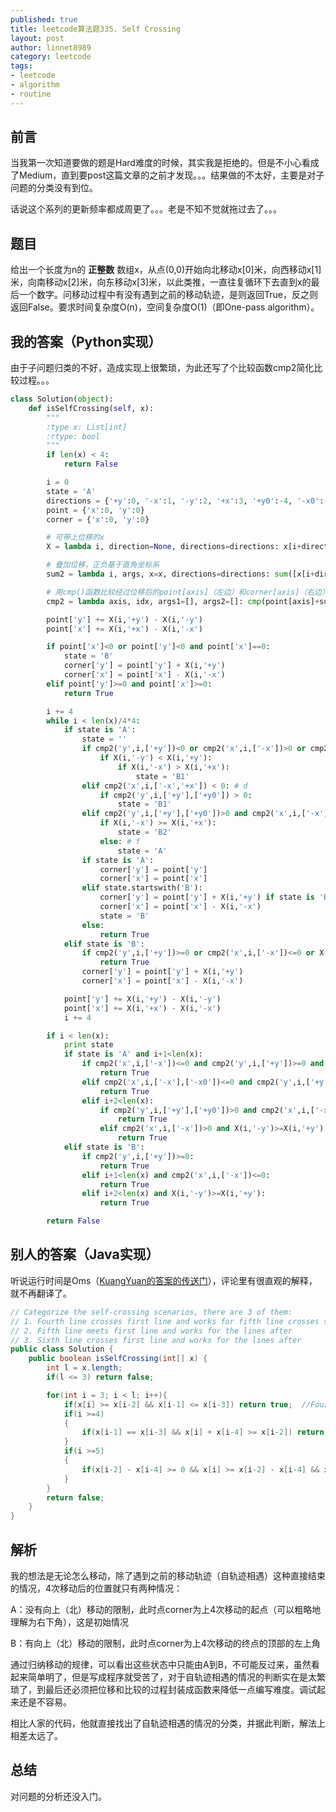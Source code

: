```yaml
---
published: true
title: leetcode算法题335. Self Crossing
layout: post
author: linnet8989
category: leetcode
tags:
- leetcode
- algorithm
- routine
---
```


## 前言
当我第一次知道要做的题是Hard难度的时候，其实我是拒绝的。但是不小心看成了Medium，直到要post这篇文章的之前才发现。。。结果做的不太好，主要是对子问题的分类没有到位。

话说这个系列的更新频率都成周更了。。。老是不知不觉就拖过去了。。。

## 题目
给出一个长度为n的 **正整数** 数组x，从点(0,0)开始向北移动x[0]米，向西移动x[1]米，向南移动x[2]米，向东移动x[3]米，以此类推，一直往复循环下去直到x的最后一个数字。问移动过程中有没有遇到之前的移动轨迹，是则返回True，反之则返回False。要求时间复杂度O(n)，空间复杂度O(1)（即One-pass algorithm）。

## 我的答案（Python实现）
由于子问题归类的不好，造成实现上很繁琐，为此还写了个比较函数cmp2简化比较过程。。。

```python
class Solution(object):
    def isSelfCrossing(self, x):
        """
        :type x: List[int]
        :rtype: bool
        """
        if len(x) < 4:
            return False

        i = 0
        state = 'A'
        directions = {'+y':0, '-x':1, '-y':2, '+x':3, '+y0':-4, '-x0':-3, '-y0':-2, '+x0':-1}
        point = {'x':0, 'y':0}
        corner = {'x':0, 'y':0}

        # 可带上位移的x
        X = lambda i, direction=None, directions=directions: x[i+directions.get(direction, 0)]

        # 叠加位移，正负基于直角坐标系
        sum2 = lambda i, args, x=x, directions=directions: sum([x[i+directions[j]] if (i+directions[j])%4 in (0,3) else -x[i+directions[j]] for j in args])

        # 用cmp()函数比较经过位移后的point[axis]（左边）和corner[axis]（右边）的大小
        cmp2 = lambda axis, idx, args1=[], args2=[]: cmp(point[axis]+sum2(idx, tuple(args1)), corner[axis]+sum2(idx, tuple(args2)))

        point['y'] += X(i,'+y') - X(i,'-y')
        point['x'] += X(i,'+x') - X(i,'-x')

        if point['x']<0 or point['y']<0 and point['x']==0:
            state = 'B'
            corner['y'] = point['y'] + X(i,'+y')
            corner['x'] = point['x'] - X(i,'-x')
        elif point['y']>=0 and point['x']>=0:
            return True

        i += 4
        while i < len(x)/4*4:
            if state is 'A':
                state = ''
                if cmp2('y',i,['+y'])<0 or cmp2('x',i,['-x'])>0 or cmp2('y',i,['-y','+y'],['+y0'])>0: # a,b,c
                    if X(i,'-y') < X(i,'+y'):
                        if X(i,'-x') > X(i,'+x'):
                            state = 'B1'
                elif cmp2('x',i,['-x','+x']) < 0: # d
                    if cmp2('y',i,['+y'],['+y0']) > 0:
                        state = 'B1'
                elif cmp2('y',i,['+y'],['+y0'])>0 and cmp2('x',i,['-x'],['-x0'])<0 and cmp2('y',i,['-y','+y'])<0: # e
                    if X(i,'-x') >= X(i,'+x'):
                        state = 'B2'
                    else: # f
                        state = 'A'
                if state is 'A':
                    corner['y'] = point['y']
                    corner['x'] = point['x']
                elif state.startswith('B'):
                    corner['y'] = point['y'] + X(i,'+y') if state is 'B1' else point['y']
                    corner['x'] = point['x'] - X(i,'-x')
                    state = 'B'
                else:
                    return True
            elif state is 'B':
                if cmp2('y',i,['+y'])>=0 or cmp2('x',i,['-x'])<=0 or X(i,'-y')>=X(i,'+y') or X(i,'+x')>=X(i,'-x'):
                    return True
                corner['y'] = point['y'] + X(i,'+y')
                corner['x'] = point['x'] - X(i,'-x')

            point['y'] += X(i,'+y') - X(i,'-y')
            point['x'] += X(i,'+x') - X(i,'-x')
            i += 4

        if i < len(x):
            print state
            if state is 'A' and i+1<len(x):
                if cmp2('x',i,['-x'])<=0 and cmp2('y',i,['+y'])>=0 and cmp2('y',i,['+y'],['+y0'])<=0:
                    return True
                elif cmp2('x',i,['-x'],['-x0'])<=0 and cmp2('y',i,['+y'])<0:
                    return True
                elif i+2<len(x):
                    if cmp2('y',i,['+y'],['+y0'])>0 and cmp2('x',i,['-x'],['-x0'])>=0 and cmp2('x',i,['-x'])<=0:
                        return True
                    elif cmp2('x',i,['-x'])>0 and X(i,'-y')>=X(i,'+y'):
                        return True
            elif state is 'B':
                if cmp2('y',i,['+y'])>=0:
                    return True
                elif i+1<len(x) and cmp2('x',i,['-x'])<=0:
                    return True
                elif i+2<len(x) and X(i,'-y')>=X(i,'+y'):
                    return True

        return False
```

## 别人的答案（Java实现）
听说运行时间是Oms（[KuangYuan的答案的传送门](https://leetcode.com/discuss/88054/java-oms-with-explanation)），评论里有很直观的解释，就不再翻译了。

```java
// Categorize the self-crossing scenarios, there are 3 of them:
// 1. Fourth line crosses first line and works for fifth line crosses second line and so on...
// 2. Fifth line meets first line and works for the lines after
// 3. Sixth line crosses first line and works for the lines after
public class Solution {
    public boolean isSelfCrossing(int[] x) {
        int l = x.length;
        if(l <= 3) return false;

        for(int i = 3; i < l; i++){
            if(x[i] >= x[i-2] && x[i-1] <= x[i-3]) return true;  //Fourth line crosses first line and onward
            if(i >=4)
            {
                if(x[i-1] == x[i-3] && x[i] + x[i-4] >= x[i-2]) return true; // Fifth line meets first line and onward
            }
            if(i >=5)
            {
                if(x[i-2] - x[i-4] >= 0 && x[i] >= x[i-2] - x[i-4] && x[i-1] >= x[i-3] - x[i-5] && x[i-1] <= x[i-3]) return true;  // Sixth line crosses first line and onward
            }
        }
        return false;
    }
}
```

## 解析
我的想法是无论怎么移动，除了遇到之前的移动轨迹（自轨迹相遇）这种直接结束的情况，4次移动后的位置就只有两种情况：

A：没有向上（北）移动的限制，此时点corner为上4次移动的起点（可以粗略地理解为右下角），这是初始情况

B：有向上（北）移动的限制，此时点corner为上4次移动的终点的顶部的左上角

通过归纳移动的规律，可以看出这些状态中只能由A到B，不可能反过来，虽然看起来简单明了，但是写成程序就受苦了，对于自轨迹相遇的情况的判断实在是太繁琐了，到最后还必须把位移和比较的过程封装成函数来降低一点编写难度。调试起来还是不容易。

相比人家的代码，他就直接找出了自轨迹相遇的情况的分类，并据此判断，解法上相差太远了。

<!-- more -->

## 总结
对问题的分析还没入门。
